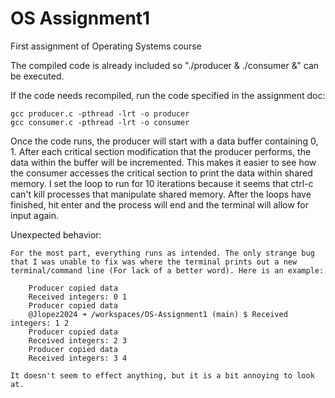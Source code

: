 # OS Assignment1
First assignment of Operating Systems course

The compiled code is already included so "./producer & ./consumer &" can be executed.

If the code needs recompiled, run the code specified in the assignment doc:

    gcc producer.c -pthread -lrt -o producer
    gcc consumer.c -pthread -lrt -o consumer

Once the code runs, the producer will start with a data buffer containing 0, 1. After each critical section modification that the producer performs, the data within the buffer will be incremented. This makes it easier to see how the consumer accesses the critical section to print the data within shared memory. I set the loop to run for 10 iterations because it seems that ctrl-c can't kill processes that manipulate shared memory. After the loops have finished, hit enter and the process will end and the terminal will allow for input again.

Unexpected behavior:

    For the most part, everything runs as intended. The only strange bug that I was unable to fix was where the terminal prints out a new terminal/command line (For lack of a better word). Here is an example:

        Producer copied data
        Received integers: 0 1
        Producer copied data
        @Jlopez2024 ➜ /workspaces/OS-Assignment1 (main) $ Received integers: 1 2
        Producer copied data
        Received integers: 2 3
        Producer copied data
        Received integers: 3 4

    It doesn't seem to effect anything, but it is a bit annoying to look at.

